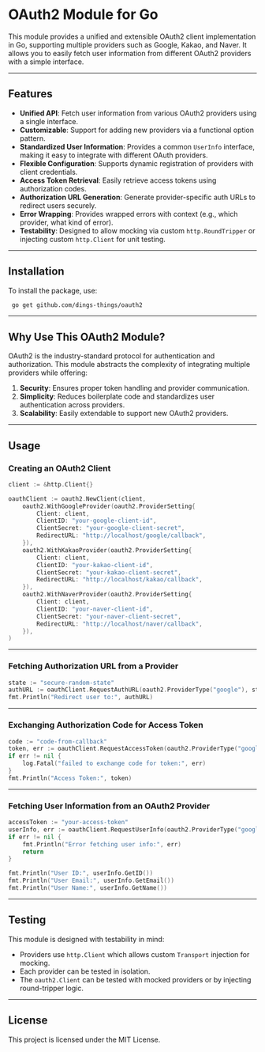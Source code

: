 # OAuth2 Module for Go

This module provides a unified and extensible OAuth2 client implementation in Go, supporting multiple providers such as Google, Kakao, and Naver. It allows you to easily fetch user information from different OAuth2 providers with a simple interface.

---

## Features

- **Unified API**: Fetch user information from various OAuth2 providers using a single interface.
- **Customizable**: Support for adding new providers via a functional option pattern.
- **Standardized User Information**: Provides a common `UserInfo` interface, making it easy to integrate with different OAuth providers.
- **Flexible Configuration**: Supports dynamic registration of providers with client credentials.
- **Access Token Retrieval**: Easily retrieve access tokens using authorization codes.
- **Authorization URL Generation**: Generate provider-specific auth URLs to redirect users securely.
- **Error Wrapping**: Provides wrapped errors with context (e.g., which provider, what kind of error).
- **Testability**: Designed to allow mocking via custom `http.RoundTripper` or injecting custom `http.Client` for unit testing.

---

## Installation

To install the package, use:

```sh
 go get github.com/dings-things/oauth2
```

---

## Why Use This OAuth2 Module?

OAuth2 is the industry-standard protocol for authentication and authorization. This module abstracts the complexity of integrating multiple providers while offering:

1. **Security**: Ensures proper token handling and provider communication.
2. **Simplicity**: Reduces boilerplate code and standardizes user authentication across providers.
3. **Scalability**: Easily extendable to support new OAuth2 providers.

---

## Usage

### Creating an OAuth2 Client

```go
client := &http.Client{}

oauthClient := oauth2.NewClient(client,
	oauth2.WithGoogleProvider(oauth2.ProviderSetting{
		Client: client,
		ClientID: "your-google-client-id",
		ClientSecret: "your-google-client-secret",
		RedirectURL: "http://localhost/google/callback",
	}),
	oauth2.WithKakaoProvider(oauth2.ProviderSetting{
		Client: client,
		ClientID: "your-kakao-client-id",
		ClientSecret: "your-kakao-client-secret",
		RedirectURL: "http://localhost/kakao/callback",
	}),
	oauth2.WithNaverProvider(oauth2.ProviderSetting{
		Client: client,
		ClientID: "your-naver-client-id",
		ClientSecret: "your-naver-client-secret",
		RedirectURL: "http://localhost/naver/callback",
	}),
)
```

---

### Fetching Authorization URL from a Provider

```go
state := "secure-random-state"
authURL := oauthClient.RequestAuthURL(oauth2.ProviderType("google"), state)
fmt.Println("Redirect user to:", authURL)
```

---

### Exchanging Authorization Code for Access Token

```go
code := "code-from-callback"
token, err := oauthClient.RequestAccessToken(oauth2.ProviderType("google"), code)
if err != nil {
	log.Fatal("failed to exchange code for token:", err)
}
fmt.Println("Access Token:", token)
```

---

### Fetching User Information from an OAuth2 Provider

```go
accessToken := "your-access-token"
userInfo, err := oauthClient.RequestUserInfo(oauth2.ProviderType("google"), accessToken)
if err != nil {
	fmt.Println("Error fetching user info:", err)
	return
}

fmt.Println("User ID:", userInfo.GetID())
fmt.Println("User Email:", userInfo.GetEmail())
fmt.Println("User Name:", userInfo.GetName())
```

---

## Testing

This module is designed with testability in mind:

- Providers use `http.Client` which allows custom `Transport` injection for mocking.
- Each provider can be tested in isolation.
- The `oauth2.Client` can be tested with mocked providers or by injecting round-tripper logic.

---

## License

This project is licensed under the MIT License.
